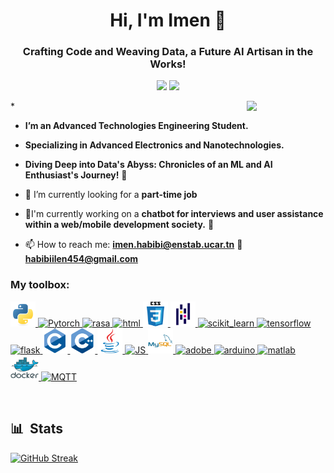 
<h1 align="center">Hi, I'm Imen 👋</h1>
<h3 align="center">Crafting Code and Weaving Data, a Future AI Artisan in the Works!</h3>

<p align="center">
    <a href="https://www.linkedin.com/in/habibi-imen-8b78b2216/"><img src="https://img.shields.io/badge/linkedin-%230177B5?style=flat&logo=linkedin&logoColor=white"/></a>
<a href="https://www.instagram.com/myna_imene/?hl=fr"><img src="https://img.shields.io/badge/instagram-%23E4415F?style=flat&logo=instagram&logoColor=white"/></a>

  </p>

  <img src="https://cdn.dribbble.com/users/4055494/screenshots/15215756/media/d2b66c4ca0192aa26d103448b3d1518b.gif" align="right" width="25%"/>*
- **I’m an Advanced Technologies Engineering Student.**
  
- **Specializing in Advanced Electronics and Nanotechnologies.**
  
- **Diving Deep into Data's Abyss: Chronicles of an ML and AI Enthusiast's Journey!** 🌟

- 🔭 I’m currently looking for a **part-time job** 

- 🌱I'm currently working on a **chatbot for interviews and user assistance within a web/mobile development society.** 🌟

- 📫 How to reach me: **imen.habibi@enstab.ucar.tn** 🌟 **habibiilen454@gmail.com**

<h3 align="left">  My toolbox:</h3>
<a href="https://www.python.org" target="_blank" rel="noreferrer"> <img src="https://raw.githubusercontent.com/devicons/devicon/master/icons/python/python-original.svg" alt="python" width="40" height="40"/> </a> 
<a href="https://pytorch.org/" target="_blank" rel="noreferrer"> <img src="https://pytorch.org/tutorials/_static/img/thumbnails/cropped/generic-pytorch-logo.png" alt="Pytorch" width="50" height="40"/> </a> 
<a href="https://rasa.com/" target="_blank" rel="noreferrer"> <img src="https://1.bp.blogspot.com/-5GFORrawTq4/X9gKNfXntJI/AAAAAAAAD4c/wZBwpmDJopwiYwNio3DsK1LJXz6cAk0qwCLcBGAsYHQ/s0/rasa%2Blogo.png" alt="rasa" width="80" height="55"/> </a> 
<a href="https://developer.mozilla.org/fr/docs/Web/HTML" target="_blank" rel="noreferrer"> <img src="https://upload.wikimedia.org/wikipedia/commons/thumb/6/61/HTML5_logo_and_wordmark.svg/langfr-195px-HTML5_logo_and_wordmark.svg.png" alt="html" width="40" height="40"/> </a> 
<a href="https://www.w3schools.com/css/" target="_blank" rel="noreferrer"> <img src="https://raw.githubusercontent.com/devicons/devicon/master/icons/css3/css3-original-wordmark.svg" alt="css3" width="40" height="40"/> </a> 
<a href="https://pandas.pydata.org/" target="_blank" rel="noreferrer"> <img src="https://raw.githubusercontent.com/devicons/devicon/2ae2a900d2f041da66e950e4d48052658d850630/icons/pandas/pandas-original.svg" alt="pandas" width="40" height="40"/> </a>
<a href="https://scikit-learn.org/" target="_blank" rel="noreferrer"> <img src="https://upload.wikimedia.org/wikipedia/commons/0/05/Scikit_learn_logo_small.svg" alt="scikit_learn" width="40" height="40"/> </a> 
<a href="https://www.tensorflow.org" target="_blank" rel="noreferrer"> <img src="https://www.vectorlogo.zone/logos/tensorflow/tensorflow-icon.svg" alt="tensorflow" width="40" height="40"/> </a>
<a href="https://flask.palletsprojects.com/" target="_blank" rel="noreferrer"> <img src="https://www.vectorlogo.zone/logos/pocoo_flask/pocoo_flask-icon.svg" alt="flask" width="40" height="40"/> </a>
<a href="https://www.cprogramming.com/" target="_blank" rel="noreferrer"> <img src="https://raw.githubusercontent.com/devicons/devicon/master/icons/c/c-original.svg" alt="c" width="40" height="40"/> </a>
<a href="https://www.w3schools.com/cpp/" target="_blank" rel="noreferrer"> <img src="https://raw.githubusercontent.com/devicons/devicon/master/icons/cplusplus/cplusplus-original.svg" alt="cplusplus" width="40" height="40"/> </a> 
<a href="https://www.java.com" target="_blank" rel="noreferrer"> <img src="https://raw.githubusercontent.com/devicons/devicon/master/icons/java/java-original.svg" alt="java" width="40" height="40"/> </a>
<a href="https://developer.mozilla.org/fr/docs/Web/JavaScript" target="_blank" rel="noreferrer"> <img src="https://blog.lesjeudis.com/wp-content/uploads/2020/12/Screenshot-2020-12-02-at-15.31.17-1.png.webp" alt="JS" width="45" height="40"/> </a>
<a href="https://www.mysql.com/" target="_blank" rel="noreferrer"> <img src="https://raw.githubusercontent.com/devicons/devicon/master/icons/mysql/mysql-original-wordmark.svg" alt="mysql" width="40" height="40"/> </a>
<a href="https://www.adobe.com/mena_ar/products/premiere/campaign/pricing.html?gclid=Cj0KCQjwuZGnBhD1ARIsACxbAVifiTfwFC3jVut1LTsImuBkwHWHWxQqP-t4cvSqQ5y0oyVMLG2Ier0aAha9EALw_wcB&mv=search&mv=search&sdid=LQLZT7BT&ef_id=Cj0KCQjwuZGnBhD1ARIsACxbAVifiTfwFC3jVut1LTsImuBkwHWHWxQqP-t4cvSqQ5y0oyVMLG2Ier0aAha9EALw_wcB:G:s&s_kwcid=AL!3085!3!650588858577!e!!g!!adobe%20premiere!19781112651!152409186128" target="_blank" rel="noreferrer"> <img src="https://upload.wikimedia.org/wikipedia/commons/thumb/4/40/Adobe_Premiere_Pro_CC_icon.svg/langfr-330px-Adobe_Premiere_Pro_CC_icon.svg.png" alt="adobe" width="40" height="40"/> </a> 
<a href="https://www.arduino.cc/" target="_blank" rel="noreferrer"> <img src="https://cdn.worldvectorlogo.com/logos/arduino-1.svg" alt="arduino" width="40" height="40"/> </a>
<a href="https://www.mathworks.com/" target="_blank" rel="noreferrer"> <img src="https://upload.wikimedia.org/wikipedia/commons/2/21/Matlab_Logo.png" alt="matlab" width="40" height="40"/> </a>
<a href="https://www.docker.com/" target="_blank" rel="noreferrer"> <img src="https://raw.githubusercontent.com/devicons/devicon/master/icons/docker/docker-original-wordmark.svg" alt="docker" width="45" height="40"/> </a>
<a href="https://mqtt.org/" target="_blank" rel="noreferrer"> <img src="https://upload.wikimedia.org/wikipedia/commons/thumb/e/e0/Mqtt-hor.svg/768px-Mqtt-hor.svg.png" alt="MQTT" width="45" height="40"/> </a>
</p>
&nbsp;

## 📊 &nbsp;Stats


[![GitHub Streak](http://github-readme-streak-stats.herokuapp.com?user=imenhbibi&theme=highcontrast)](https://git.io/streak-stats)
